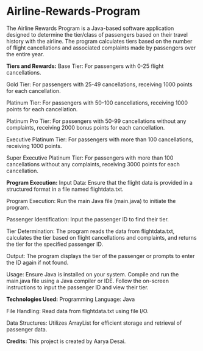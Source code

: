 # Airline-Rewards-Program
The Airline Rewards Program is a Java-based software application designed to determine the tier/class of passengers based on their travel history with the airline. The program calculates tiers based on the number of flight cancellations and associated complaints made by passengers over the entire year.

**Tiers and Rewards:**
Base Tier: For passengers with 0-25 flight cancellations.

Gold Tier: For passengers with 25-49 cancellations, receiving 1000 points for each cancellation.

Platinum Tier: For passengers with 50-100 cancellations, receiving 1000 points for each cancellation.

Platinum Pro Tier: For passengers with 50-99 cancellations without any complaints, receiving 2000 bonus points for each cancellation.

Executive Platinum Tier: For passengers with more than 100 cancellations, receiving 1000 points.

Super Executive Platinum Tier: For passengers with more than 100 cancellations without any complaints, receiving 3000 points for each cancellation.

**Program Execution:**
Input Data: Ensure that the flight data is provided in a structured format in a file named flightdata.txt.

Program Execution: Run the main Java file (main.java) to initiate the program.

Passenger Identification: Input the passenger ID to find their tier.

Tier Determination: The program reads the data from flightdata.txt, calculates the tier based on flight cancellations and complaints, and returns the tier for the specified passenger ID.

Output: The program displays the tier of the passenger or prompts to enter the ID again if not found.

Usage: Ensure Java is installed on your system.
Compile and run the main.java file using a Java compiler or IDE.
Follow the on-screen instructions to input the passenger ID and view their tier.

**Technologies Used:**
Programming Language: Java

File Handling: Read data from flightdata.txt using file I/O.

Data Structures: Utilizes ArrayList for efficient storage and retrieval of passenger data.

**Credits:**
This project is created by Aarya Desai.
